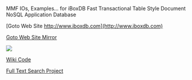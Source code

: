 MMF IOs, Examples... for iBoxDB Fast Transactional Table Style Document NoSQL Application Database


[Goto Web Site http://www.iboxdb.com](http://www.iboxdb.com)

[Goto Web Site Mirror](https://github.com/iboxdb/iboxdb.github.io)


![](https://github.com/iboxdb/forjava/raw/master/images/js.gif)

[Wiki Code](https://github.com/iboxdb/forjava/wiki)

[Full Text Search Project](https://github.com/iboxdb/ftserver)

 
